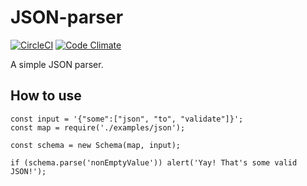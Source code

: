 # JSON-parser

[![CircleCI](https://circleci.com/gh/pvienneau/JSON-parser/tree/master.svg?style=shield)](https://circleci.com/gh/pvienneau/JSON-parser/tree/master)
[![Code Climate](https://codeclimate.com/github/pvienneau/JSON-parser/badges/gpa.svg)](https://codeclimate.com/github/pvienneau/JSON-parser)

A simple JSON parser.

## How to use

```
const input = '{"some":["json", "to", "validate"]}';
const map = require('./examples/json');

const schema = new Schema(map, input);

if (schema.parse('nonEmptyValue')) alert('Yay! That's some valid JSON!');
```
